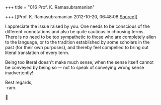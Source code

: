 +++
title = "016 Prof. K. Ramasubramanian"

+++
[[Prof. K. Ramasubramanian	2012-10-20, 06:48:08 [Source](https://groups.google.com/g/bvparishat/c/wd3roS2OhdE)]]



I appreciate the issue raised by you. One needs to be conscious of the  
different connotations and also be quite cautious in choosing terms.  
There is no need to be too sympathetic to those who are completely alien  
to the language, or to the tradition established by some scholars in the  
past (for their own purposes), and thereby feel compelled to bring out  
literal translation of every term.  
  
Being too literal doesn't make much sense, when the sense itself cannot  
be conveyed by being so -- not to speak of conveying wrong sense  
inadvertently!  
  
Best regards,  
-ram.  



